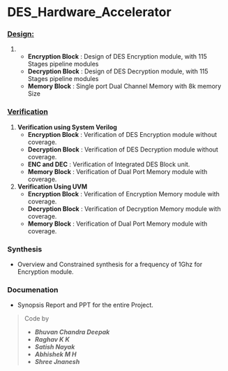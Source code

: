 # **DES_Hardware_Accelerator**

### **[Design:](https://github.com/shreejnanesh/DES_Hardware_Accelerator/tree/main/DES_Design)**
1.	- **Encryption Block** : Design of DES Encryption module, with 115 Stages pipeline modules
	- **Decryption Block** : Design of DES Decryption module, with 115 Stages pipeline modules
	- **Memory Block** : Single port Dual Channel Memory with 8k memory Size

### **[Verification](https://github.com/shreejnanesh/Manipal_codeRepo/tree/writebranch/SemisterTwo/Project/DES_Verification)**
1. **Verification using System Verilog**
	- **Encryption Block** : Verification of DES Encryption module without coverage.
	- **Decryption Block** : Verification of DES Decryption module without coverage.
	- **ENC and DEC** : Verification of Integrated DES Block unit.
	- **Memory Block** : Verification of Dual Port Memory module with coverage.
2. **Verification Using UVM**
	- **Encryption Block** : Verification of Encryption Memory module with coverage.
	- **Decryption Block** : Verification of Decryption Memory module with coverage.
	- **Memory Block** : Verification of Dual Port Memory module with coverage.

### **Synthesis**
- Overview and Constrained synthesis for a frequency of 1Ghz for Encryption module.

### **Documenation**
- Synopsis Report and PPT for the entire Project.

>  Code by 
> - ***Bhuvan Chandra Deepak***
> - ***Raghav K K***
> - ***Satish Nayak***
> - ***Abhishek M H***
> - ***Shree Jnanesh***
